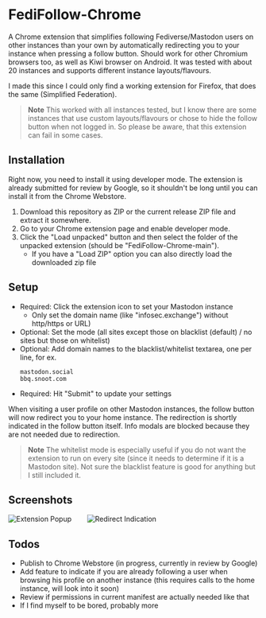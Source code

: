 # FediFollow-Chrome
A Chrome extension that simplifies following Fediverse/Mastodon users on other instances than your own by automatically redirecting you to your instance when pressing a follow button. Should work for other Chromium browsers too, as well as Kiwi browser on Android. It was tested with about 20 instances and supports different instance layouts/flavours.

I made this since I could only find a working extension for Firefox, that does the same (Simplified Federation).

> **Note**
> This worked with all instances tested, but I know there are some instances that use custom layouts/flavours or chose to hide the follow button when not logged in. So please be aware, that this extension can fail in some cases.

## Installation
Right now, you need to install it using developer mode. The extension is already submitted for review by Google, so it shouldn't be long until you can install it from the Chrome Webstore.
1. Download this repository as ZIP or the current release ZIP file and extract it somewhere.
2. Go to your Chrome extension page and enable developer mode.
3. Click the "Load unpacked" button and then select the folder of the unpacked extension (should be "FediFollow-Chrome-main").
    + If you have a "Load ZIP" option you can also directly load the downloaded zip file

## Setup
- Required: Click the extension icon to set your Mastodon instance
  - Only set the domain name (like "infosec.exchange") without http/https or URL)
- Optional: Set the mode (all sites except those on blacklist (default) / no sites but those on whitelist)
- Optional: Add domain names to the blacklist/whitelist textarea, one per line, for ex.
  ```
  mastodon.social
  bbq.snoot.com
  ```
- Required: Hit "Submit" to update your settings

When visiting a user profile on other Mastodon instances, the follow button will now redirect you to your home instance. The redirection is shortly indicated in the follow button itself. Info modals are blocked because they are not needed due to redirection.

> **Note**
> The whitelist mode is especially useful if you do not want the extension to run on every site (since it needs to determine if it is a Mastodon site). Not sure the blacklist feature is good for anything but I still included it.

## Screenshots
![Extension Popup](https://github.com/lartsch/FediFollow-Chrome/blob/main/img/screenshot1.PNG?raw=true)&nbsp;&nbsp;&nbsp;&nbsp;&nbsp;&nbsp;&nbsp;
![Redirect Indication](https://github.com/lartsch/FediFollow-Chrome/blob/main/img/screenshot2.PNG?raw=true)

## Todos
- Publish to Chrome Webstore (in progress, currently in review by Google)
- Add feature to indicate if you are already following a user when browsing his profile on another instance (this requires calls to the home instance, will look into it soon)
- Review if permissions in current manifest are actually needed like that
- If I find myself to be bored, probably more
